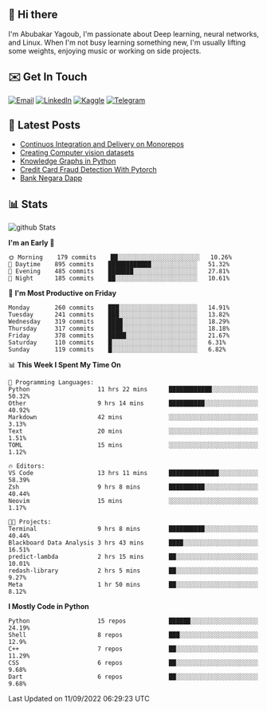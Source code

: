 ## 👋 Hi there

I'm Abubakar Yagoub, I'm passionate about Deep learning, neural networks, and
Linux. When I'm not busy learning something new, I'm usually lifting some
weights, enjoying music or working on side projects.

## ✉️ Get In Touch

[![Email](https://img.shields.io/badge/Email-f1f1f1?style=for-the-badge&logo=gmail&logoColor=0f111a)](mailto:git@blacksuan19.dev)
[![LinkedIn](https://img.shields.io/badge/LinkedIn-0077B5?style=for-the-badge&logo=linkedin&logoColor=white)](https://www.linkedin.com/in/blacksuan19/)
[![Kaggle](https://img.shields.io/badge/Kaggle-5acfff?style=for-the-badge&logo=kaggle&logoColor=white)](http://kaggle.com/abubakaryagob/)
[![Telegram](https://img.shields.io/badge/Telegram-2CA5E0?style=for-the-badge&logo=telegram&logoColor=white)](https://t.me/blacksuan19)

## 📩 Latest Posts

<!-- BLOG-POST-LIST:START -->
- [Continuos Integration and Delivery on Monorepos](http://blacksuan19.dev/blog/github-actions-monorepos/)
- [Creating Computer vision datasets](http://blacksuan19.dev/blog/creating-datasets/)
- [Knowledge Graphs in Python](http://blacksuan19.dev/projects/Knowledge_Graphs/)
- [Credit Card Fraud Detection With Pytorch](http://blacksuan19.dev/projects/credit-card-fraud-detection-with-pytorch/)
- [Bank Negara Dapp](http://blacksuan19.dev/projects/bank-negara/)
<!-- BLOG-POST-LIST:END -->

## 📊 Stats

![github Stats](https://github-readme-stats.vercel.app/api?username=blacksuan19&theme=github_dark&show_icons=true&count_private=true&custom_title=Github%20Stats&hide_border=true)

<!--START_SECTION:waka-->
**I'm an Early 🐤** 

```text
🌞 Morning    179 commits    ██░░░░░░░░░░░░░░░░░░░░░░░   10.26% 
🌆 Daytime    895 commits    ████████████░░░░░░░░░░░░░   51.32% 
🌃 Evening    485 commits    ███████░░░░░░░░░░░░░░░░░░   27.81% 
🌙 Night      185 commits    ██░░░░░░░░░░░░░░░░░░░░░░░   10.61%

```
📅 **I'm Most Productive on Friday** 

```text
Monday       260 commits    ███░░░░░░░░░░░░░░░░░░░░░░   14.91% 
Tuesday      241 commits    ███░░░░░░░░░░░░░░░░░░░░░░   13.82% 
Wednesday    319 commits    ████░░░░░░░░░░░░░░░░░░░░░   18.29% 
Thursday     317 commits    ████░░░░░░░░░░░░░░░░░░░░░   18.18% 
Friday       378 commits    █████░░░░░░░░░░░░░░░░░░░░   21.67% 
Saturday     110 commits    █░░░░░░░░░░░░░░░░░░░░░░░░   6.31% 
Sunday       119 commits    █░░░░░░░░░░░░░░░░░░░░░░░░   6.82%

```


📊 **This Week I Spent My Time On** 

```text
💬 Programming Languages: 
Python                   11 hrs 22 mins      ████████████░░░░░░░░░░░░░   50.32% 
Other                    9 hrs 14 mins       ██████████░░░░░░░░░░░░░░░   40.92% 
Markdown                 42 mins             ░░░░░░░░░░░░░░░░░░░░░░░░░   3.13% 
Text                     20 mins             ░░░░░░░░░░░░░░░░░░░░░░░░░   1.51% 
TOML                     15 mins             ░░░░░░░░░░░░░░░░░░░░░░░░░   1.12%

🔥 Editors: 
VS Code                  13 hrs 11 mins      ██████████████░░░░░░░░░░░   58.39% 
Zsh                      9 hrs 8 mins        ██████████░░░░░░░░░░░░░░░   40.44% 
Neovim                   15 mins             ░░░░░░░░░░░░░░░░░░░░░░░░░   1.17%

🐱‍💻 Projects: 
Terminal                 9 hrs 8 mins        ██████████░░░░░░░░░░░░░░░   40.44% 
Blackboard Data Analysis 3 hrs 43 mins       ████░░░░░░░░░░░░░░░░░░░░░   16.51% 
predict-lambda           2 hrs 15 mins       ██░░░░░░░░░░░░░░░░░░░░░░░   10.01% 
redash-library           2 hrs 5 mins        ██░░░░░░░░░░░░░░░░░░░░░░░   9.27% 
Meta                     1 hr 50 mins        ██░░░░░░░░░░░░░░░░░░░░░░░   8.12%

```

**I Mostly Code in Python** 

```text
Python                   15 repos            ██████░░░░░░░░░░░░░░░░░░░   24.19% 
Shell                    8 repos             ███░░░░░░░░░░░░░░░░░░░░░░   12.9% 
C++                      7 repos             ██░░░░░░░░░░░░░░░░░░░░░░░   11.29% 
CSS                      6 repos             ██░░░░░░░░░░░░░░░░░░░░░░░   9.68% 
Dart                     6 repos             ██░░░░░░░░░░░░░░░░░░░░░░░   9.68%

```



 Last Updated on 11/09/2022 06:29:23 UTC
<!--END_SECTION:waka-->
